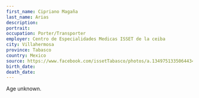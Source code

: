 ```yaml
---
first_name: Cipriano Magaña
last_name: Arias
description: 
portrait: 
occupation: Porter/Transporter
employer: Centro de Especialidades Medicas ISSET de la ceiba
city: Villahermosa
province: Tabasco
country: Mexico
source: https://www.facebook.com/issetTabasco/photos/a.1349751335064434/3115614018478148/?type=3&amp;theater
birth_date: 
death_date: 
---
```


Age unknown.